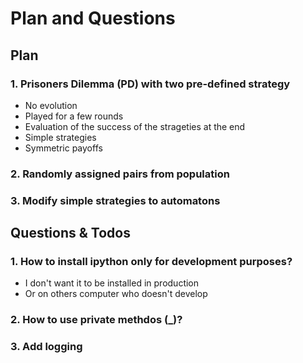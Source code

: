# Plan and Questions

## Plan

### 1. Prisoners Dilemma (PD) with two pre-defined strategy
  + No evolution
  + Played for a few rounds
  + Evaluation of the success of the strageties at the end
  + Simple strategies
  + Symmetric payoffs

### 2. Randomly assigned pairs from population

### 3. Modify simple strategies to automatons

## Questions & Todos

### 1. How to install ipython only for development purposes?
  + I don't want it to be installed in production
  + Or on others computer who doesn't develop

### 2. How to use private methdos (_)?

### 3. Add logging